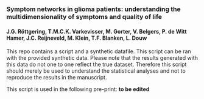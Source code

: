 ### Symptom networks in glioma patients: understanding the multidimensionality of symptoms and quality of life
#### J.G. Röttgering, T.M.C.K. Varkevisser, M. Gorter, V. Belgers, P. de Witt Hamer, J.C. Reijneveld, M. Klein, T.F. Blanken, L. Douw

This repo contains a script and a synthetic datafile. This script can be ran with the provided synthetic data. Please note that the results generated with this data do not one to one reflect the true dataset. Therefore this script should merely be used to understand the statistical analyses and not to reproduce the results in the manuscript.

This script is used in the following pre-print: **to be edited**
